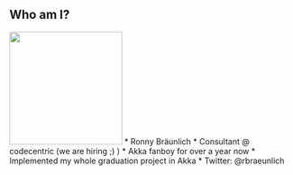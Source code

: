 ## Who am I?


<img src="https://blog.codecentric.de/wp-content/blogs.dir/2/files/2017/07/Ronny_Br%C3%A4unlich-1-700x700.jpg" style="width: 200px;"/>
* Ronny Bräunlich
* Consultant @ codecentric (we are hiring ;) )
* Akka fanboy for over a year now
* Implemented my whole graduation project in Akka
* Twitter: @rbraeunlich

